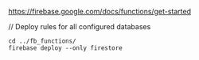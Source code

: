 https://firebase.google.com/docs/functions/get-started

// Deploy rules for all configured databases
```
cd ../fb_functions/
firebase deploy --only firestore
```
